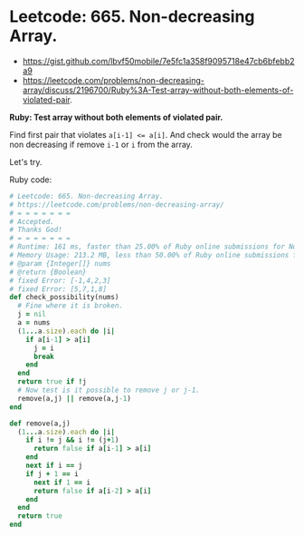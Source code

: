 # Leetcode: 665. Non-decreasing Array.

- https://gist.github.com/lbvf50mobile/7e5fc1a358f9095718e47cb6bfebb2a9
- https://leetcode.com/problems/non-decreasing-array/discuss/2196700/Ruby%3A-Test-array-without-both-elements-of-violated-pair.

**Ruby: Test array without both elements of violated pair.**

Find first pair that violates `a[i-1] <= a[i]`. And check would the array be non decreasing if remove `i-1` or `i` from the array.

Let's try.

Ruby code:
```Ruby
# Leetcode: 665. Non-decreasing Array.
# https://leetcode.com/problems/non-decreasing-array/
# = = = = = = =
# Accepted.
# Thanks God!
# = = = = = = =
# Runtime: 161 ms, faster than 25.00% of Ruby online submissions for Non-decreasing Array.
# Memory Usage: 213.2 MB, less than 50.00% of Ruby online submissions for Non-decreasing Array.
# @param {Integer[]} nums
# @return {Boolean}
# fixed Error: [-1,4,2,3]
# fixed Error: [5,7,1,8]
def check_possibility(nums)
  # Fine where it is broken.
  j = nil
  a = nums
  (1...a.size).each do |i|
    if a[i-1] > a[i]
      j = i
      break
    end
  end
  return true if !j
  # Now test is it possible to remove j or j-1.
  remove(a,j) || remove(a,j-1)
end

def remove(a,j)
  (1...a.size).each do |i|
    if i != j && i != (j+1)
      return false if a[i-1] > a[i]
    end
    next if i == j
    if j + 1 == i
      next if 1 == i
      return false if a[i-2] > a[i]
    end
  end
  return true
end
```
